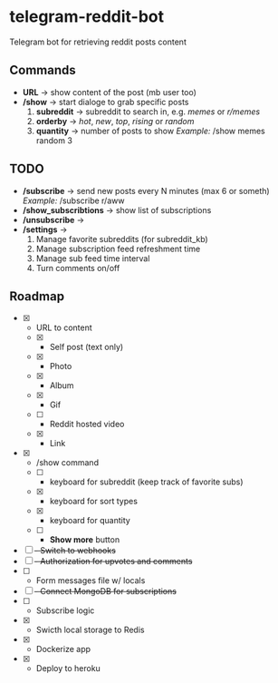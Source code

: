 # telegram-reddit-bot
Telegram bot for retrieving reddit posts content

## Commands
* __URL__ -> show content of the post (mb user too)
* __/show__ -> start dialoge to grab specific posts
  1. __subreddit__ -> subreddit to search in, e.g. _memes_ or _r/memes_
  2. __orderby__ -> _hot_, _new_, _top_, _rising_ or _random_
  3. __quantity__ -> number of posts to show
  _Example:_ /show memes random 3

## TODO
* __/subscribe__ -> send new posts every N minutes (max 6 or someth)
    _Example:_ /subscribe r/aww
* __/show_subscribtions__ ->  show list of subscriptions
* __/unsubscribe__ -> 
* __/settings__ ->
  1. Manage favorite subreddits (for subreddit_kb)
  2. Manage subscription feed refreshment time
  3. Manage sub feed time interval
  4. Turn comments on/off

## Roadmap
- [x] - URL to content
  - [x] - Self post (text only) 
  - [x] - Photo 
  - [x] - Album 
  - [x] - Gif 
  - [ ] - Reddit hosted video
  - [x] - Link  
- [x] - /show command
  - [ ] - keyboard for subreddit (keep track of favorite subs) 
  - [x] - keyboard for sort types 
  - [x] - keyboard for quantity
  - [ ] - __Show more__ button
- [ ] ~~- Switch to webhooks~~
- [ ] ~~- Authorization for upvotes and comments~~
- [ ] - Form messages file w/ locals
- [ ] ~~- Connect MongoDB for subscriptions~~
- [ ] - Subscribe logic
- [x] - Swicth local storage to Redis
- [x] - Dockerize app 
- [x] - Deploy to heroku

